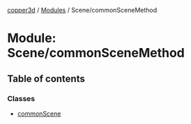 [copper3d](../README.md) / [Modules](../modules.md) / Scene/commonSceneMethod

# Module: Scene/commonSceneMethod

## Table of contents

### Classes

- [commonScene](../classes/Scene_commonSceneMethod.commonScene.md)
